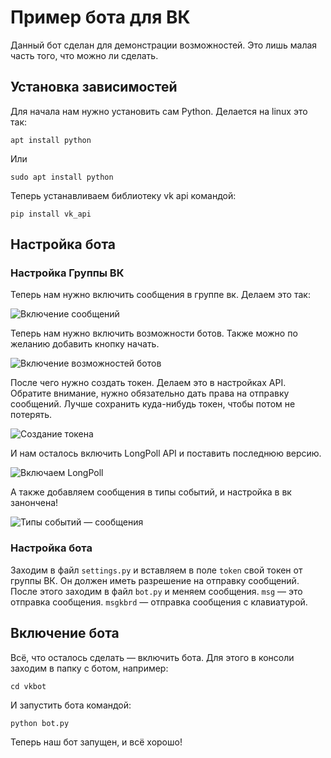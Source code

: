 # Пример бота для ВК
Данный бот сделан для демонстрации возможностей. Это лишь малая часть того, что можно ли сделать.
## Установка зависимостей
Для начала нам нужно установить сам Python. Делается на linux это так:
```
apt install python
```
Или
```
sudo apt install python
```
Теперь устанавливаем библиотеку vk api командой:
```
pip install vk_api
```
## Настройка бота
### Настройка Группы ВК
Теперь нам нужно включить сообщения в группе вк. Делаем это так:

![Включение сообщений](https://i.ibb.co/6yCFGwG/image.png)

Теперь нам нужно включить возможности ботов. Также можно по желанию добавить кнопку начать.

![Включение возможностей ботов](https://i.ibb.co/rGwMjnq/image.png)

После чего нужно создать токен. Делаем это в настройках API. Обратите внимание, нужно обязательно дать права на отправку сообщений. Лучше сохранить куда-нибудь токен, чтобы потом не потерять.

![Создание токена](https://i.ibb.co/Hr3thqM/image.png)

И нам осталось включить LongPoll API и поставить последнюю версию.

![Включаем LongPoll](https://i.ibb.co/8g8GT4x/image.png)

А также добавляем сообщения в типы событий, и настройка в вк занончена!

![Типы событий — сообщения](https://i.ibb.co/y6ZQSBq/image.png)

### Настройка бота
Заходим в файл `settings.py` и вставляем в поле `token` свой токен от группы ВК. Он должен иметь разрешение на отправку сообщений.
После этого заходим в файл `bot.py` и меняем сообщения. `msg` — это отправка сообщения. `msgkbrd` — отправка сообщения с клавиатурой.
## Включение бота
Всё, что осталось сделать — включить бота. Для этого в консоли заходим в папку с ботом, например:
```
cd vkbot
```
И запустить бота командой:
```
python bot.py
```
Теперь наш бот запущен, и всё хорошо!

